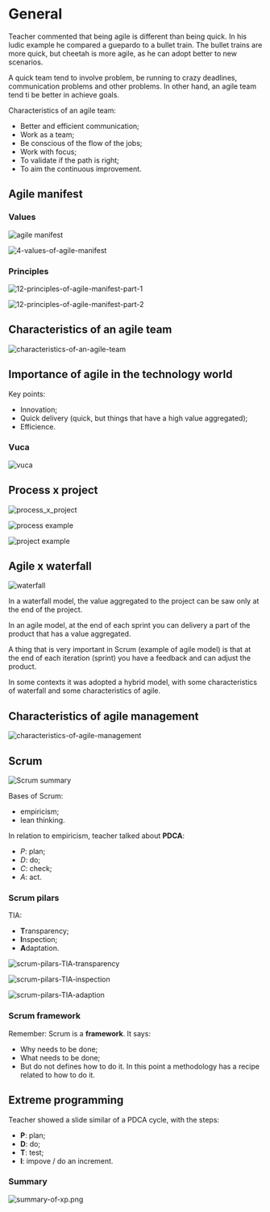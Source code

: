 # General

Teacher commented that being agile is different than being quick. In his ludic example he compared a guepardo to a bullet train. The bullet trains are more quick, but cheetah is more agile, as he can adopt better to new scenarios.

A quick team tend to involve problem, be running to crazy deadlines, communication problems and other problems. In other hand, an agile team tend ti be better in achieve goals.

Characteristics of an agile team:
- Better and efficient communication;
- Work as a team;
- Be conscious of the flow of the jobs;
- Work with focus;
- To validate if the path is right;
- To aim the continuous improvement.


## Agile manifest


### Values

![agile manifest](images/agile-manfest.png)

![4-values-of-agile-manifest](images/4-values-of-agile-manifest.png)


### Principles

![12-principles-of-agile-manifest-part-1](images/12-principles-of-agile-manifest-part-1.png)

![12-principles-of-agile-manifest-part-2](images/12-principles-of-agile-manifest-part-2.png)


## Characteristics of an agile team

![characteristics-of-an-agile-team](images/characteristics-of-an-agile-team.png)


## Importance of agile in the technology world

Key points:

- Innovation;
- Quick delivery (quick, but things that have a high value aggregated);
- Efficience.


### Vuca

![vuca](images/vuca.png)


## Process x project

![process_x_project](images/process_x_project.png)

![process example](images/process_example.png)

![project example](images/project_example.png)


## Agile x waterfall

![waterfall](images/waterfall.png)

In a waterfall model, the value aggregated to the project can be saw only at the end of the project.

In an agile model, at the end of each sprint you can delivery a part of the product that has a value aggregated.

A thing that is very important in Scrum (example of agile model) is that at the end of each iteration (sprint) you have a feedback and can adjust the product.

In some contexts it was adopted a hybrid model, with some characteristics of waterfall and some characteristics of agile.


## Characteristics of agile management

![characteristics-of-agile-management](images/characteristics-of-agile-management.png)


## Scrum

![Scrum summary](images/scrum-summary.png)

Bases of Scrum:

- empiricism;
- lean thinking.

In relation to empiricism, teacher talked about **PDCA**:
- *P*: plan;
- *D*: do;
- *C*: check;
- *A*: act.


### Scrum pilars

TIA:
- **T**ransparency;
- **I**nspection;
- **A**daptation.

![scrum-pilars-TIA-transparency](images/scrum-pilars-TIA-transparency.png)

![scrum-pilars-TIA-inspection](images/scrum-pilars-TIA-inspection.png)

![scrum-pilars-TIA-adaption](images/scrum-pilars-TIA-adaption.png)


### Scrum framework

Remember: Scrum is a **framework**. It says:

- Why needs to be done;
- What needs to be done;
- But do not defines how to do it. In this point a methodology has a recipe related to how to do it.


## Extreme programming

Teacher showed a slide similar of a PDCA cycle, with the steps:

- **P**: plan;
- **D**: do;
- **T**: test;
- **I**: impove / do an increment.



### Summary

![summary-of-xp.png](images/summary-of-xp.png)